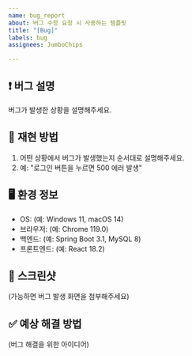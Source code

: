 ```yaml
---
name: bug_report
about: 버그 수정 요청 시 사용하는 템플릿
title: "[Bug]"
labels: bug
assignees: JumboChips

---
```


## ❗ 버그 설명
버그가 발생한 상황을 설명해주세요.

## 🎯 재현 방법
1. 어떤 상황에서 버그가 발생했는지 순서대로 설명해주세요.
2. 예: "로그인 버튼을 누르면 500 에러 발생"

## 🖥 환경 정보
- OS: (예: Windows 11, macOS 14)
- 브라우저: (예: Chrome 119.0)
- 백엔드: (예: Spring Boot 3.1, MySQL 8)
- 프론트엔드: (예: React 18.2)

## 📸 스크린샷
(가능하면 버그 발생 화면을 첨부해주세요)

## ✅ 예상 해결 방법
(버그 해결을 위한 아이디어)
